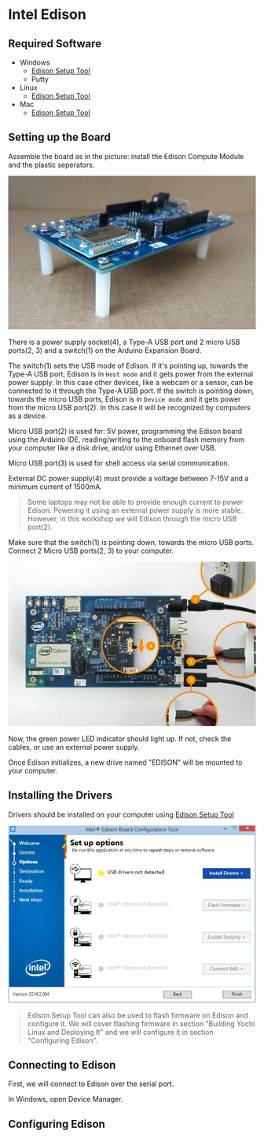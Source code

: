 Intel Edison
============
Required Software
-----------------
- Windows
  - [Edison Setup Tool](https://software.intel.com/iot/hardware/edison/downloads)
  - Putty
- Linux
  - [Edison Setup Tool](https://software.intel.com/iot/hardware/edison/downloads)
- Mac
  - [Edison Setup Tool](https://software.intel.com/iot/hardware/edison/downloads)

Setting up the Board
--------------------
Assemble the board as in the picture: install the Edison Compute Module and the plastic seperators.

![Assemble the board](images/assemble_board.jpg)

There is a power supply socket(4), a Type-A USB port and 2 micro USB ports(2, 3) and a switch(1) on the Arduino Expansion Board.

The switch(1) sets the USB mode of Edison. If it's pointing up, towards the Type-A USB port, Edison is in `Host mode` and it gets power from the external power supply. In this case other devices, like a webcam or a sensor, can be connected to it through the Type-A USB port. If the switch is pointing down, towards the micro USB ports, Edison is in `Device mode` and it gets power from the micro USB port(2). In this case it will be recognized by computers as a device.

Micro USB port(2) is used for: 5V power, programming the Edison board using the Arduino IDE, reading/writing to the onboard flash memory from your computer like a disk drive, and/or using Ethernet over USB.

Micro USB port(3) is used for shell access via serial communication.

External DC power supply(4) must provide a voltage between 7-15V and a minimum current of 1500mA.

> Some laptops may not be able to provide enough current to power Edison. Powering it using an external power supply is more stable. However, in this workshop we will Edison through the micro USB port(2).

Make sure that the switch(1) is pointing down, towards the micro USB ports. Connect 2 Micro USB ports(2, 3) to your computer.

![Connect the board to your computer](images/connect.jpg)

Now, the green power LED indicator should light up. If not, check the cables, or use an external power supply.

Once Edison initializes, a new drive named "EDISON" will be mounted to your computer.

Installing the Drivers
----------------------
Drivers should be installed on your computer using [Edison Setup Tool](https://software.intel.com/iot/hardware/edison/downloads)

![Edison Setup Tool](images/setup_tool.png)

> Edison Setup Tool can also be used to flash firmware on Edison and configure it. We will cover flashing firmware in section "Building Yocto Linux and Deploying It" and we will configure it in section "Configuring Edison".

Connecting to Edison
--------------------
First, we will connect to Edison over the serial port.

In Windows, open Device Manager.

Configuring Edison
------------------